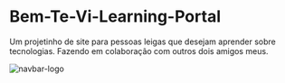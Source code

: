 # Bem-Te-Vi-Learning-Portal
Um projetinho de site para pessoas leigas que desejam aprender sobre tecnologias. Fazendo em colaboração com outros dois amigos meus.


![navbar-logo](https://user-images.githubusercontent.com/96674887/169293566-7ee7d548-af56-43eb-a87a-325512046251.svg)
